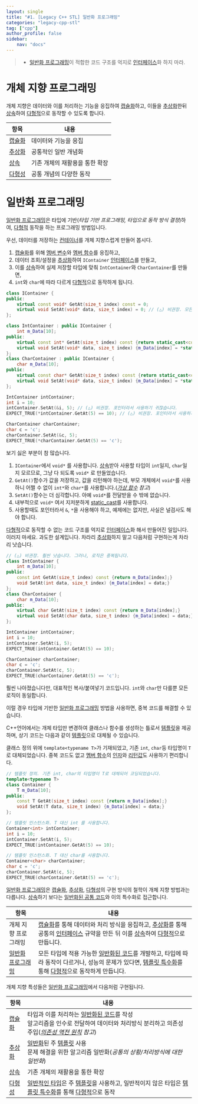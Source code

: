 ```yaml
---
layout: single
title: "#1. [Legacy C++ STL] 일반화 프로그래밍"
categories: "legacy-cpp-stl"
tag: ["cpp"]
author_profile: false
sidebar: 
    nav: "docs"
---
```


> * [일반화 프로그래밍](https://tango1202.github.io/legacy-cpp-stl/legacy-cpp-stl-generic/)이 적합한 코드 구조를 억지로 [인터페이스](https://tango1202.github.io/legacy-cpp-oop/legacy-cpp-oop-abstract-class-interface/#%EC%9D%B8%ED%84%B0%ED%8E%98%EC%9D%B4%EC%8A%A4)화 하지 마라. 

# 개체 지향 프로그래밍

개체 지향은 데이터와 이를 처리하는 기능을 응집하여 [캡슐화](https://tango1202.github.io/principle/principle-encapsulation/)하고, 이들을 [추상화](https://tango1202.github.io/legacy-cpp-oop/legacy-cpp-oop-abstract-class-interface/)한뒤 [상속](https://tango1202.github.io/legacy-cpp-oop/legacy-cpp-oop-inheritance/)하여 [다형적](https://tango1202.github.io/legacy-cpp-oop/legacy-cpp-oop-polymorphism/)으로 동작할 수 있도록 합니다.

|항목|내용|
|--|--|
|[캡슐화](https://tango1202.github.io/principle/principle-encapsulation/)|데이터와 기능을 응집|
|[추상화](https://tango1202.github.io/legacy-cpp-oop/legacy-cpp-oop-abstract-class-interface/)|공통적인 일반 개념화|
|[상속](https://tango1202.github.io/legacy-cpp-oop/legacy-cpp-oop-inheritance/)|기존 개체의 재활용을 통한 확장|
|[다형성](https://tango1202.github.io/legacy-cpp-oop/legacy-cpp-oop-polymorphism/)|공통 개념의 다양한 동작|


# 일반화 프로그래밍

[일반화 프로그래밍](https://tango1202.github.io/legacy-cpp-stl/legacy-cpp-stl-generic/)은 타입에 기반(*타입 기반 프로그래밍, 타입으로 동작 방식 결정*)하여, [다형적](https://tango1202.github.io/legacy-cpp-oop/legacy-cpp-oop-polymorphism/) 동작을 하는 프로그래밍 방법입니다.

우선, 데이터를 저장하는 [컨테이너](https://tango1202.github.io/legacy-cpp-stl/legacy-cpp-stl-container/)를 개체 지향스럽게 만들어 봅시다.

1. [캡슐화](https://tango1202.github.io/principle/principle-encapsulation/)를 위해 [멤버 변수](https://tango1202.github.io/legacy-cpp-oop/legacy-cpp-oop-member-variable/)와 [멤버 함수](https://tango1202.github.io/legacy-cpp-oop/legacy-cpp-oop-member-function/#%EB%A9%A4%EB%B2%84-%ED%95%A8%EC%88%98)를 응집하고,
2. 데이터 조회/설정을 [추상화](https://tango1202.github.io/legacy-cpp-oop/legacy-cpp-oop-abstract-class-interface/)하여 `IContainer` [인터페이스](https://tango1202.github.io/legacy-cpp-oop/legacy-cpp-oop-abstract-class-interface/#%EC%9D%B8%ED%84%B0%ED%8E%98%EC%9D%B4%EC%8A%A4)를 만들고,
3. 이를 [상속](https://tango1202.github.io/legacy-cpp-oop/legacy-cpp-oop-inheritance/)하여 실제 저장할 타입에 맞춰 `IntContainer`와 `CharContainer`를 만들면,
4. `int`와 `char`에 따라 다르게 [다형적](https://tango1202.github.io/legacy-cpp-oop/legacy-cpp-oop-polymorphism/)으로 동작하게 됩니다.

```cpp
class IContainer {
public:    
    virtual const void* GetAt(size_t index) const = 0;
    virtual void SetAt(void* data, size_t index) = 0; // (△) 비권장. 모든 포인터를 대충 담을 수 있는 void 포인터를 사용합니다.
};

class IntContainer : public IContainer {
    int m_Data[10];
public:
    virtual const int* GetAt(size_t index) const {return static_cast<const int*>(&m_Data[index]);} // 가상 함수의 리턴값은 int*로 변경할 수 있습니다.
    virtual void SetAt(void* data, size_t index) {m_Data[index] = *static_cast<int*>(data);} // (△) 비권장. 모든 포인터를 대충 담을 수 있는 void 포인터를 사용합니다.
};
class CharContainer : public IContainer {
    char m_Data[10];
public:
    virtual const char* GetAt(size_t index) const {return static_cast<const char*>(&m_Data[index]);} // 가상 함수의 리턴값은 char*로 변경할 수 있습니다.
    virtual void SetAt(void* data, size_t index) {m_Data[index] = *static_cast<char*>(data);} // (△) 비권장. 모든 포인터를 대충 담을 수 있는 void 포인터를 사용합니다.
};

IntContainer intContainer;
int i = 10;
intContainer.SetAt(&i, 5); // (△) 비권장. 포인터라서 사용하기 귀찮습니다.
EXPECT_TRUE(*intContainer.GetAt(5) == 10); // (△) 비권장. 포인터라서 사용하기 귀찮습니다.

CharContainer charContainer;
char c = 'c';
charContainer.SetAt(&c, 5);
EXPECT_TRUE(*charContainer.GetAt(5) == 'c');   
```

보기 싫은 부분이 참 많습니다.

1. `IContainer`에서 `void*` 를 사용합니다. [상속](https://tango1202.github.io/legacy-cpp-oop/legacy-cpp-oop-inheritance/)받아 사용할 타입이 `int`일지, `char`일지 모르므로, 그냥 다 되도록 `void*` 로 만들었습니다.
2. `GetAt()`함수가 값을 저장하고, 값을 리턴해야 하는데, 부모 개체에서 `void*`를 사용하니 어쩔 수 없이 `int*`와 `char*`를 사용합니다.(*[가상 함수](https://tango1202.github.io/legacy-cpp-oop/legacy-cpp-oop-member-function/#%EA%B0%80%EC%83%81-%ED%95%A8%EC%88%98) 참고*)
3. `SetAt()`함수는 더 심각합니다. 아예 `void*`를 전달받을 수 밖에 없습니다.
4. 내부적으로 `void*` 여서 지저분하게 [static_cast](https://tango1202.github.io/legacy-cpp-guide/legacy-cpp-guide-conversions/#%EB%AA%85%EC%8B%9C%EC%A0%81-%ED%98%95%EB%B3%80%ED%99%98)를 사용합니다.
5. 사용할때도 포인터라서 `&`, `*`을 사용해야 하고, 예제에는 없지만, 사실은 널검사도 해야 합니다.

[다형적](https://tango1202.github.io/legacy-cpp-oop/legacy-cpp-oop-polymorphism/)으로 동작할 수 없는 코드 구조를 억지로 [인터페이스](https://tango1202.github.io/legacy-cpp-oop/legacy-cpp-oop-abstract-class-interface/#%EC%9D%B8%ED%84%B0%ED%8E%98%EC%9D%B4%EC%8A%A4)화 해서 만들어진 일입니다. 이러지 마세요. 과도한 설계입니다. 차라리 [추상화](https://tango1202.github.io/legacy-cpp-oop/legacy-cpp-oop-abstract-class-interface/)하지 말고 다음처럼 구현하는게 차라리 낫습니다.

```cpp
// (△) 비권장. 훨씬 낫습니다. 그러나, 로직은 중복됩니다.
class IntContainer {
    int m_Data[10];
public:
    const int GetAt(size_t index) const {return m_Data[index];} 
    void SetAt(int data, size_t index) {m_Data[index] = data;} 
};
class CharContainer {
    char m_Data[10];
public:
    virtual char GetAt(size_t index) const {return m_Data[index];}
    virtual void SetAt(char data, size_t index) {m_Data[index] = data;} 
};

IntContainer intContainer;
int i = 10;
intContainer.SetAt(i, 5);
EXPECT_TRUE(intContainer.GetAt(5) == 10);

CharContainer charContainer;
char c = 'c';
charContainer.SetAt(c, 5);
EXPECT_TRUE(charContainer.GetAt(5) == 'c');   
```

훨씬 나아졌습니다만, 대표적인 복사/붙여넣기 코드입니다. `int`와 `char`만 다를뿐 모든 로직이 동일합니다.

이럴 경우 타입에 기반한 [일반화 프로그래밍](https://tango1202.github.io/legacy-cpp-stl/legacy-cpp-stl-generic/) 방법을 사용하면, 중복 코드를 해결할 수 있습니다.

C++언어에서는 개체 타입만 변경하여 클래스나 함수를 생성하는 틀로서 [템플릿](https://tango1202.github.io/legacy-cpp-stl/legacy-cpp-stl-template/)을 제공하며, 상기 코드는 다음과 같이 [템플릿](https://tango1202.github.io/legacy-cpp-stl/legacy-cpp-stl-template/)으로 대체될 수 있습니다. 

클래스 정의 위에 `template<typename T>`가 기재되었고, 기존 `int`, `char`등 타입명이 `T`로 대체되었습니다. 중복 코드도 없고 [멤버 함수](https://tango1202.github.io/legacy-cpp-oop/legacy-cpp-oop-member-function/#%EB%A9%A4%EB%B2%84-%ED%95%A8%EC%88%98)의 [인자](https://tango1202.github.io/legacy-cpp-guide/legacy-cpp-guide-function/#%EC%9D%B8%EC%9E%90%EB%A7%A4%EA%B0%9C%EB%B3%80%EC%88%98-parameter)와 [리턴값](https://tango1202.github.io/legacy-cpp-guide/legacy-cpp-guide-function/#%EB%A6%AC%ED%84%B4%EA%B0%92)도 사용하기 편리합니다.

```cpp
// 템플릿 정의. 기존 int, char의 타입명이 T로 대체되어 코딩되었습니다.
template<typename T>
class Container {
    T m_Data[10];
public:
    const T GetAt(size_t index) const {return m_Data[index];} 
    void SetAt(T data, size_t index) {m_Data[index] = data;} 
};

// 템플릿 인스턴스화. T 대신 int 를 사용합니다.
Container<int> intContainer;
int i = 10;
intContainer.SetAt(i, 5);
EXPECT_TRUE(intContainer.GetAt(5) == 10);

// 템플릿 인스턴스화. T 대신 char를 사용합니다.
Container<char> charContainer;
char c = 'c';
charContainer.SetAt(c, 5);
EXPECT_TRUE(charContainer.GetAt(5) == 'c');   
```
[일반화 프로그래밍](https://tango1202.github.io/legacy-cpp-stl/legacy-cpp-stl-generic/)은 [캡슐화](https://tango1202.github.io/principle/principle-encapsulation/), [추상화](https://tango1202.github.io/legacy-cpp-oop/legacy-cpp-oop-abstract-class-interface/), [다형성](https://tango1202.github.io/legacy-cpp-oop/legacy-cpp-oop-polymorphism/)의 구현 방식의 철학이 개체 지향 방법과는 다릅니다. [상속](https://tango1202.github.io/legacy-cpp-oop/legacy-cpp-oop-inheritance/)하기 보다는 [일반화된 공통 코드](https://tango1202.github.io/legacy-cpp-stl/legacy-cpp-stl-generic/)와 이의 특수화로 접근합니다.

|항목|내용|
|--|--|
|개체 지향 프로그래밍|[캡슐화](https://tango1202.github.io/principle/principle-encapsulation/)를 통해 데이터와 처리 방식을 응집하고, [추상화](https://tango1202.github.io/legacy-cpp-oop/legacy-cpp-oop-abstract-class-interface/)를 통해 공통의 [인터페이스](https://tango1202.github.io/legacy-cpp-oop/legacy-cpp-oop-abstract-class-interface/#%EC%9D%B8%ED%84%B0%ED%8E%98%EC%9D%B4%EC%8A%A4) 규약을 만든 뒤 이를 [상속](https://tango1202.github.io/legacy-cpp-oop/legacy-cpp-oop-inheritance/)하여 [다형적](https://tango1202.github.io/legacy-cpp-oop/legacy-cpp-oop-polymorphism/)으로 만듭니다.|
|[일반화 프로그래밍](https://tango1202.github.io/legacy-cpp-stl/legacy-cpp-stl-generic/)|모든 타입에 적용 가능한 [일반화된 코드](https://tango1202.github.io/legacy-cpp-stl/legacy-cpp-stl-generic/)를 개발하고, 타입에 따라 동작이 다르거나, 성능의 문제가 있다면, [템플릿 특수화](https://tango1202.github.io/legacy-cpp-stl/legacy-cpp-stl-template-specialization/)를 통해 [다형적](https://tango1202.github.io/legacy-cpp-oop/legacy-cpp-oop-polymorphism/)으로 동작하게 만듭니다.|

개체 지향 특성들은 [일반화 프로그래밍](https://tango1202.github.io/legacy-cpp-stl/legacy-cpp-stl-generic/)에서 다음처럼 구현됩니다. 

|항목|내용|
|--|--|
|[캡슐화](https://tango1202.github.io/principle/principle-encapsulation/)|타입과 이를 처리하는 [일반화된 코드](https://tango1202.github.io/legacy-cpp-stl/legacy-cpp-stl-generic/)를 작성<br>알고리즘을 인수로 전달하여 데이터와 처리방식 분리하고 의존성 주입(*[의존성 역전 원칙](https://tango1202.github.io/principle/principle-dependency-inversion/) 참고*)|
|[추상화](https://tango1202.github.io/legacy-cpp-oop/legacy-cpp-oop-abstract-class-interface/)|[일반화](https://tango1202.github.io/legacy-cpp-stl/legacy-cpp-stl-generic/)된 주 [템플릿](https://tango1202.github.io/legacy-cpp-stl/legacy-cpp-stl-template/) 사용<br/>문제 해결을 위한 알고리즘 일반화(*공통의 상황/처리방식에 대한 일반화*)|
|[상속](https://tango1202.github.io/legacy-cpp-oop/legacy-cpp-oop-inheritance/)|기존 개체의 재활용을 통한 확장|
|[다형성](https://tango1202.github.io/legacy-cpp-oop/legacy-cpp-oop-polymorphism/)|[일반적인 타입](https://tango1202.github.io/legacy-cpp-stl/legacy-cpp-stl-generic/)은 주 [템플릿](https://tango1202.github.io/legacy-cpp-stl/legacy-cpp-stl-template/)을 사용하고, 일반적이지 않은 타입은 [템플릿 특수화](https://tango1202.github.io/legacy-cpp-stl/legacy-cpp-stl-template-specialization/)를 통해 [다형적](https://tango1202.github.io/legacy-cpp-oop/legacy-cpp-oop-polymorphism/)으로 동작|

